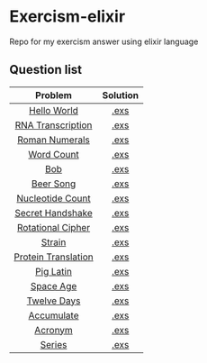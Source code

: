 
# Exercism-elixir

Repo for my exercism answer using elixir language

## Question list

| Problem  | Solution |
|:--------:|:--------:|
| [Hello World](https://exercism.io/tracks/elixir/exercises/hello-world) | [.exs](hello-world/hello_world.exs) |
| [RNA Transcription](https://exercism.io/tracks/elixir/exercises/rna-transcription) | [.exs](rna-transcription/rna_transcription.exs) |
| [Roman Numerals](https://exercism.io/tracks/elixir/exercises/roman-numerals) | [.exs](roman-numerals/roman.exs) |
| [Word Count](https://exercism.io/tracks/elixir/exercises/word-count) | [.exs](word-count/word_count.exs) |
| [Bob](https://exercism.io/tracks/elixir/exercises/bob) | [.exs](bob/lib/bob.ex) |
| [Beer Song](https://exercism.io/tracks/elixir/exercises/beer-song) | [.exs](beer-song/lib/beer_song.ex) |
| [Nucleotide Count](https://exercism.io/tracks/elixir/exercises/nucleotide-count) | [.exs](nucleotide-count/lib/nucleotide_count.ex) |
| [Secret Handshake](https://exercism.io/tracks/elixir/exercises/secret-handshake) | [.exs](secret-handshake/lib/secret_handshake.ex) |
| [Rotational Cipher](https://exercism.io/tracks/elixir/exercises/rotational-cipher) | [.exs](rotational-cipher/lib/rotational_cipher.ex) |
| [Strain](https://exercism.io/tracks/elixir/exercises/strain) | [.exs](strain/lib/strain.ex) |
| [Protein Translation](https://exercism.io/tracks/elixir/exercises/protein-translation) | [.exs](protein-translation/lib/protein_translation.ex) |
| [Pig Latin](https://exercism.io/tracks/elixir/exercises/pig-latin) | [.exs](pig-latin/lib/pig_latin.ex) |
| [Space Age](https://exercism.io/tracks/elixir/exercises/space-age) | [.exs](space-age/lib/space_age.ex) |
| [Twelve Days](https://exercism.io/tracks/elixir/exercises/twelve-days) | [.exs](twelve-days/lib/twelve_days.ex) |
| [Accumulate](https://exercism.io/tracks/elixir/exercises/accumulate) | [.exs](accumulate/lib/accumulate.ex) |
| [Acronym](https://exercism.io/tracks/elixir/exercises/acronym) | [.exs](acronym/lib/acronym.ex) |
| [Series](https://exercism.io/tracks/elixir/exercises/series) | [.exs](series/lib/series.ex) |
